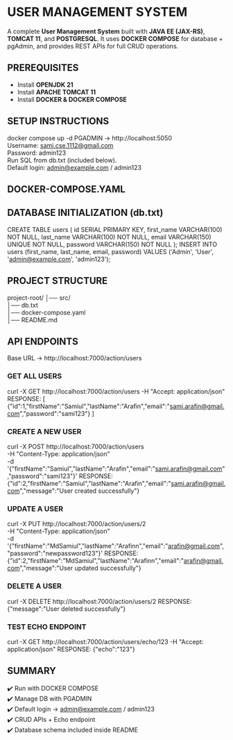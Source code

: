 # USER MANAGEMENT SYSTEM
A complete **User Management System** built with **JAVA EE (JAX-RS)**, **TOMCAT 11**, and **POSTGRESQL**. It uses **DOCKER COMPOSE** for database + pgAdmin, and provides REST APIs for full CRUD operations.

## PREREQUISITES
- Install **OPENJDK 21**
- Install **APACHE TOMCAT 11**
- Install **DOCKER & DOCKER COMPOSE**

## SETUP INSTRUCTIONS
docker compose up -d
PGADMIN → http://localhost:5050  
Username: sami.cse.1112@gmail.com  
Password: admin123  
Run SQL from db.txt (included below).  
Default login: admin@example.com / admin123

## DOCKER-COMPOSE.YAML

## DATABASE INITIALIZATION (db.txt)
CREATE TABLE users (
id SERIAL PRIMARY KEY,
first_name VARCHAR(100) NOT NULL,
last_name VARCHAR(100) NOT NULL,
email VARCHAR(150) UNIQUE NOT NULL,
password VARCHAR(150) NOT NULL
);
INSERT INTO users (first_name, last_name, email, password)
VALUES ('Admin', 'User', 'admin@example.com', 'admin123');

## PROJECT STRUCTURE
project-root/
│── src/                  
│── db.txt                
│── docker-compose.yaml   
│── README.md

## API ENDPOINTS
Base URL → http://localhost:7000/action/users

### GET ALL USERS
curl -X GET http://localhost:7000/action/users -H "Accept: application/json"
RESPONSE:
[
{"id":1,"firstName":"Samiul","lastName":"Arafin","email":"sami.arafin@gmail.com","password":"sami123"}
]

### CREATE A NEW USER
curl -X POST http://localhost:7000/action/users \
-H "Content-Type: application/json" \
-d '{"firstName":"Samiul","lastName":"Arafin","email":"sami.arafin@gmail.com","password":"sami123"}'
RESPONSE:
{"id":2,"firstName":"Samiul","lastName":"Arafin","email":"sami.arafin@gmail.com","message":"User created successfully"}

### UPDATE A USER
curl -X PUT http://localhost:7000/action/users/2 \
-H "Content-Type: application/json" \
-d '{"firstName":"MdSamiul","lastName":"Arafinn","email":"arafin@gmail.com","password":"newpassword123"}'
RESPONSE:
{"id":2,"firstName":"MdSamiul","lastName":"Arafinn","email":"arafin@gmail.com","message":"User updated successfully"}

### DELETE A USER
curl -X DELETE http://localhost:7000/action/users/2
RESPONSE:
{"message":"User deleted successfully"}

### TEST ECHO ENDPOINT
curl -X GET http://localhost:7000/action/users/echo/123 -H "Accept: application/json"
RESPONSE:
{"echo":"123"}

## SUMMARY
✔️ Run with DOCKER COMPOSE  
✔️ Manage DB with PGADMIN  
✔️ Default login → admin@example.com / admin123  
✔️ CRUD APIs + Echo endpoint  
✔️ Database schema included inside README  
